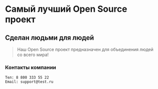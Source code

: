 # Самый лучший Open Source проект

## Сделан людьми для людей

> Наш Open Source проект предназначен для объединения людей со всего мира!

### Контакты компании

```
Тел: 8 800 333 55 22
Email: support@test.ru
```